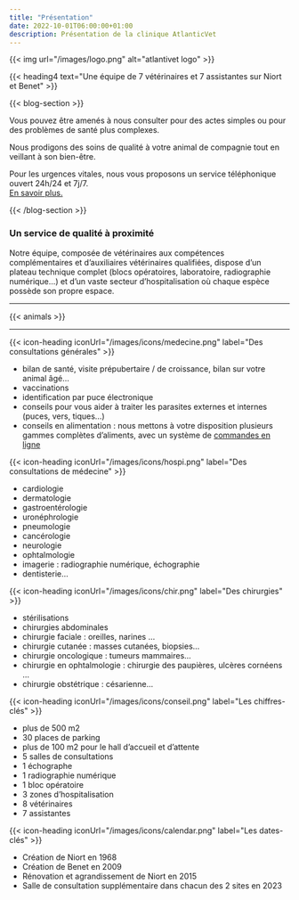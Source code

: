 ```yaml
---
title: "Présentation"
date: 2022-10-01T06:00:00+01:00
description: Présentation de la clinique AtlanticVet
---
```


{{< img url="/images/logo.png" alt="atlantivet logo" >}}

{{< heading4 text="Une équipe de 7 vétérinaires et 7 assistantes sur Niort et Benet" >}}


{{< blog-section >}}

Vous pouvez être amenés à nous consulter pour des actes simples ou pour des problèmes de santé plus complexes. 

Nous prodigons des soins de qualité à votre animal de compagnie tout en veillant à son bien-être.

Pour les urgences vitales, nous vous proposons un service téléphonique ouvert 24h/24 et 7j/7.  
[En savoir plus.](/urgences)


{{< /blog-section >}}




### Un service de qualité à proximité

Notre équipe, composée de vétérinaires aux compétences complémentaires et d’auxiliaires vétérinaires qualifiées, dispose d’un plateau technique complet (blocs opératoires, laboratoire, radiographie numérique…) et d’un vaste secteur d’hospitalisation où chaque espèce possède son propre espace.

_________________
{{< animals >}}
_________________

{{< icon-heading iconUrl="/images/icons/medecine.png" label="Des consultations générales" >}}
- bilan de santé, visite prépubertaire / de croissance, bilan sur votre animal âgé…
- vaccinations
- identification par  puce électronique
- conseils pour vous aider à traiter les parasites externes et internes (puces, vers, tiques…)
- conseils en alimentation : nous mettons à votre disposition plusieurs gammes complètes d’aliments, avec un système de [commandes en ligne](/boutique-en-ligne)


{{< icon-heading iconUrl="/images/icons/hospi.png" label="Des consultations de médecine" >}}
- cardiologie
- dermatologie
- gastroentérologie
- uronéphrologie
- pneumologie
- cancérologie
- neurologie
- ophtalmologie
- imagerie : radiographie numérique, échographie
- dentisterie…

{{< icon-heading iconUrl="/images/icons/chir.png" label="Des chirurgies" >}}
- stérilisations
- chirurgies abdominales
- chirurgie faciale : oreilles, narines …
- chirurgie cutanée : masses cutanées, biopsies…
- chirurgie oncologique : tumeurs mammaires…
- chirurgie en ophtalmologie : chirurgie des paupières, ulcères cornéens …
- chirurgie obstétrique : césarienne...

{{< icon-heading iconUrl="/images/icons/conseil.png" label="Les chiffres-clés" >}}
- plus de 500 m2
- 30 places de parking
- plus de 100 m2 pour le hall d’accueil et d’attente
- 5 salles de consultations
- 1 échographe
- 1 radiographie numérique
- 1 bloc opératoire
- 3 zones d’hospitalisation
- 8 vétérinaires
- 7 assistantes

{{< icon-heading iconUrl="/images/icons/calendar.png" label="Les dates-clés" >}}
- Création de Niort en 1968
- Création de Benet en 2009
- Rénovation et agrandissement de Niort en 2015
- Salle de consultation supplémentaire dans chacun des 2 sites en 2023
